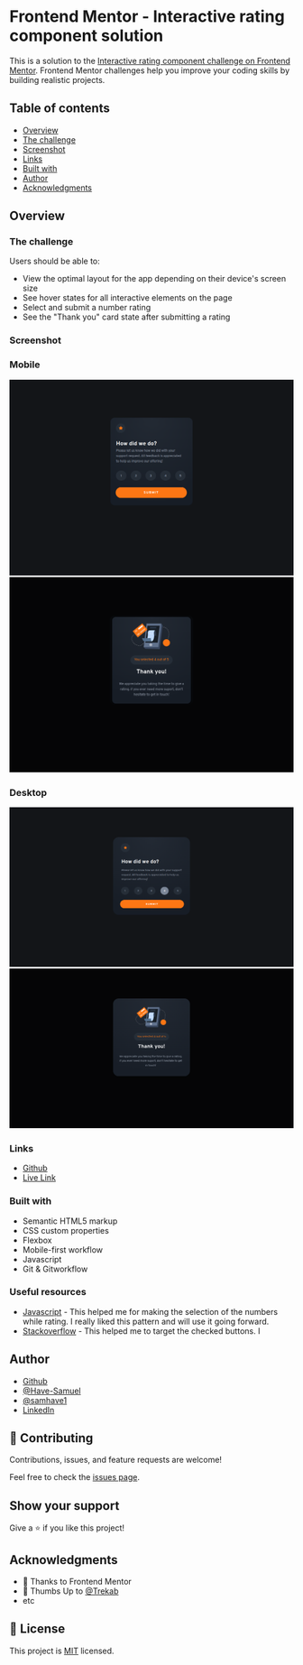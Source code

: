 # Frontend Mentor - Interactive rating component solution

This is a solution to the [Interactive rating component challenge on Frontend Mentor](https://www.frontendmentor.io/challenges/interactive-rating-component-koxpeBUmI). Frontend Mentor challenges help you improve your coding skills by building realistic projects. 

## Table of contents

- [Overview](#overview)
- [The challenge](#the-challenge)
- [Screenshot](#screenshot)
- [Links](#links)
- [Built with](#built-with)
- [Author](#author)
- [Acknowledgments](#acknowledgments)

## Overview

### The challenge

Users should be able to:

- View the optimal layout for the app depending on their device's screen size
- See hover states for all interactive elements on the page
- Select and submit a number rating
- See the "Thank you" card state after submitting a rating

### Screenshot

### Mobile
![](./images/moBileVersion.png)
![](./images/mObileVersion.png)
### Desktop
![](./images/desKtopVersion.png)
![](./images/deSktopVersion.png)

### Links

- [Github](https://github.com/Have-Samuel/Interactive-rating-component)
- [Live Link](https://rating-component1.netlify.app/)

### Built with

- Semantic HTML5 markup
- CSS custom properties
- Flexbox
- Mobile-first workflow
- Javascript
- Git & Gitworkflow

### Useful resources

- [Javascript](https://www.javascripttutorial.net/javascript-dom/javascript-radio-button/) - This helped me for making the selection of the numbers while rating. I really liked this pattern and will use it going forward.
- [Stackoverflow](https://stackoverflow.com/questions/1431726/css-selector-for-a-checked-radio-buttons-label) - This helped me to target the checked buttons. I 

## Author

- [Github](https://github.com/Have-Samuel)
- [@Have-Samuel](https://www.frontendmentor.io/profile/Have-Samuel)
- [@samhave1](https://twitter.com/samhave1)
- [LinkedIn](https://www.linkedin.com/in/have-samuel/)

## 🤝 Contributing

Contributions, issues, and feature requests are welcome!

Feel free to check the [issues page](https://github.com/Have-Samuel/Interactive-rating-component/issues).

## Show your support

Give a ⭐️ if you like this project!

## Acknowledgments

- 🎉 Thanks to Frontend Mentor 
- 👋 Thumbs Up to [@Trekab](https://github.com/trekab)
- etc

## 📝 License

This project is [MIT](./MIT.md) licensed.
